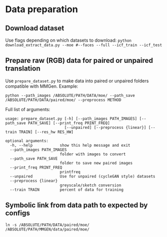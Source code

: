# Data preparation
## Download dataset
Use flags depending on which datasets to download:
`python download_extract_data.py --moe #--faces --full --icf_train --icf_test`

## Prepare raw (RGB) data for paired or unpaired translation
Use `prepare_dataset.py` to make data into paired or unpaired folders 
compatible with MMGen. Example:

`python --path_images /ABSOLUTE/PATH/DATA/moe/ --path_save /ABSOLUTE/PATH/DATA/paired/moe/ --preprocess METHOD`

Full list of arguments:
```
usage: prepare_dataset.py [-h] [--path_images PATH_IMAGES] [--path_save PATH_SAVE] [--print_freq PRINT_FREQ]
                          [--unpaired] [--preprocess {linear}] [--train TRAIN] [--res_hw RES_HW]

optional arguments:
  -h, --help            show this help message and exit
  --path_images PATH_IMAGES
                        folder with images to convert
  --path_save PATH_SAVE
                        folder to save new paired images
  --print_freq PRINT_FREQ
                        printfreq
  --unpaired            Use for unpaired (cycleGAN style) datasets
  --preprocess {linear}
                        greyscale/sketch conversion
  --train TRAIN         percent of data for training

```

## Symbolic link from data path to expected by configs
`ln -s /ABSOLUTE/PATH/DATA/paired/moe/ /ABSOLUTE/PATH/MMGEN/data/paired/moe/`
